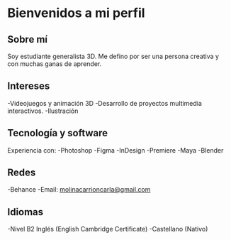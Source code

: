 # Bienvenidos a mi perfil
## Sobre mí
Soy estudiante generalista 3D. Me defino por ser una persona creativa y con muchas ganas de aprender.
## Intereses
-Videojuegos y animación 3D
-Desarrollo de proyectos multimedia interactivos.
-Ilustración
## Tecnología y software
Experiencia con:
-Photoshop 
-Figma
-InDesign
-Premiere
-Maya 
-Blender
## Redes
-Behance
-Email: molinacarrioncarla@gmail.com
## Idiomas
-Nivel B2 Inglés (English Cambridge Certificate) 
 -Castellano (Nativo)
<!--
**Carla3D/Carla3D** is a ✨ _special_ ✨ repository because its `README.md` (this file) appears on your GitHub profile.

Here are some ideas to get you started:

- 🔭 I’m currently working on ...
- 🌱 I’m currently learning ...
- 👯 I’m looking to collaborate on ...
- 🤔 I’m looking for help with ...
- 💬 Ask me about ...
- 📫 How to reach me: ...
- 😄 Pronouns: ...
- ⚡ Fun fact: ...
-->
